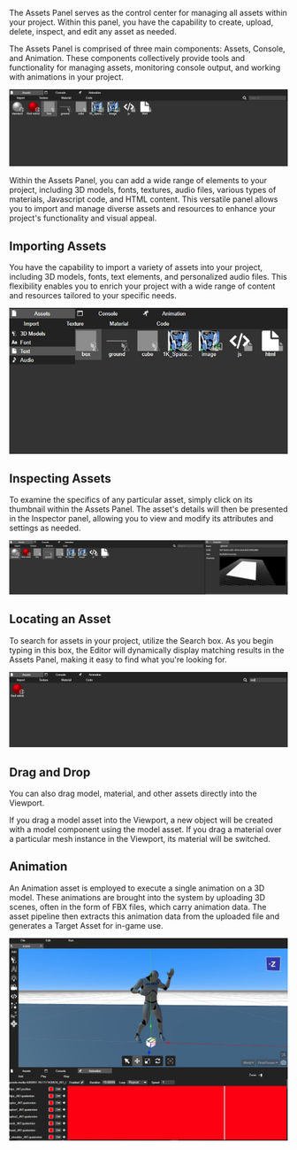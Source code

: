 The Assets Panel serves as the control center for managing all assets within your project. Within this panel, you have the capability to create, upload, delete, inspect, and edit any asset as needed.

The Assets Panel is comprised of three main components: Assets, Console, and Animation. These components collectively provide tools and functionality for managing assets, monitoring console output, and working with animations in your project.

![Docusaurus Plushie](./assets.jpg)

Within the Assets Panel, you can add a wide range of elements to your project, including 3D models, fonts, textures, audio files, various types of materials, Javascript code, and HTML content. This versatile panel allows you to import and manage diverse assets and resources to enhance your project's functionality and visual appeal.

## Importing Assets

You have the capability to import a variety of assets into your project, including 3D models, fonts, text elements, and personalized audio files. This flexibility enables you to enrich your project with a wide range of content and resources tailored to your specific needs.

![Docusaurus Plushie](./imp.jpg)

## Inspecting Assets

To examine the specifics of any particular asset, simply click on its thumbnail within the Assets Panel. The asset's details will then be presented in the Inspector panel, allowing you to view and modify its attributes and settings as needed.

![Docusaurus Plushie](./insp2.jpg)

## Locating an Asset

To search for assets in your project, utilize the Search box. As you begin typing in this box, the Editor will dynamically display matching results in the Assets Panel, making it easy to find what you're looking for.

![Docusaurus Plushie](./insp3.jpg)

## Drag and Drop

You can also drag model, material, and other assets directly into the Viewport.

If you drag a model asset into the Viewport, a new object will be created with a model component using the model asset. If you drag a material over a particular mesh instance in the Viewport, its material will be switched.

## Animation

An Animation asset is employed to execute a single animation on a 3D model. These animations are brought into the system by uploading 3D scenes, often in the form of FBX files, which carry animation data. The asset pipeline then extracts this animation data from the uploaded file and generates a Target Asset for in-game use.

![Docusaurus Plushie](./anim.jpg)


